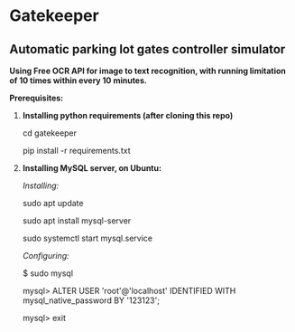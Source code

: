 # Gatekeeper
## Automatic parking lot gates controller simulator
**Using Free OCR API for image to text recognition, with running limitation of 10 times within every 10 minutes.**

**Prerequisites:**

1. **Installing python requirements (after cloning this repo)**
    
    cd gatekeeper

    pip install -r requirements.txt

2. **Installing MySQL server, on Ubuntu:**

    *Installing:*
  
    sudo apt update
  
    sudo apt install mysql-server
  
    sudo systemctl start mysql.service
  
    *Configuring:*
  
    $ sudo mysql
  
    mysql> ALTER USER 'root'@'localhost' IDENTIFIED WITH mysql_native_password BY '123123';
  
    mysql> exit
